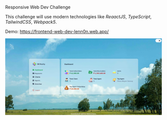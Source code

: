 Responsive Web Dev Challenge

This challenge will use modern technologies like *ReaactJS*, *TypeScript*, *TailwindCSS*, *Webpack5*.

Demo: https://frontend-web-dev-lenn0n.web.app/

![Preview](https://raw.githubusercontent.com/lenn0n/nr-admin-app/master/public/light.png)